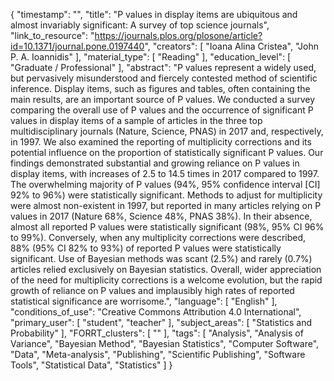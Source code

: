 {
    "timestamp": "",
    "title": "P values in display items are ubiquitous and almost invariably significant: A survey of top science journals",
    "link_to_resource": "https://journals.plos.org/plosone/article?id=10.1371/journal.pone.0197440",
    "creators": [
        "Ioana Alina Cristea",
        "John P. A. Ioannidis"
    ],
    "material_type": [
        "Reading"
    ],
    "education_level": [
        "Graduate / Professional"
    ],
    "abstract": "P values represent a widely used, but pervasively misunderstood and fiercely contested method of scientific inference. Display items, such as figures and tables, often containing the main results, are an important source of P values. We conducted a survey comparing the overall use of P values and the occurrence of significant P values in display items of a sample of articles in the three top multidisciplinary journals (Nature, Science, PNAS) in 2017 and, respectively, in 1997. We also examined the reporting of multiplicity corrections and its potential influence on the proportion of statistically significant P values. Our findings demonstrated substantial and growing reliance on P values in display items, with increases of 2.5 to 14.5 times in 2017 compared to 1997. The overwhelming majority of P values (94%, 95% confidence interval [CI] 92% to 96%) were statistically significant. Methods to adjust for multiplicity were almost non-existent in 1997, but reported in many articles relying on P values in 2017 (Nature 68%, Science 48%, PNAS 38%). In their absence, almost all reported P values were statistically significant (98%, 95% CI 96% to 99%). Conversely, when any multiplicity corrections were described, 88% (95% CI 82% to 93%) of reported P values were statistically significant. Use of Bayesian methods was scant (2.5%) and rarely (0.7%) articles relied exclusively on Bayesian statistics. Overall, wider appreciation of the need for multiplicity corrections is a welcome evolution, but the rapid growth of reliance on P values and implausibly high rates of reported statistical significance are worrisome.",
    "language": [
        "English"
    ],
    "conditions_of_use": "Creative Commons Attribution 4.0 International",
    "primary_user": [
        "student",
        "teacher"
    ],
    "subject_areas": [
        "Statistics and Probability"
    ],
    "FORRT_clusters": [
        ""
    ],
    "tags": [
        "Analysis",
        "Analysis of Variance",
        "Bayesian Method",
        "Bayesian Statistics",
        "Computer Software",
        "Data",
        "Meta-analysis",
        "Publishing",
        "Scientific Publishing",
        "Software Tools",
        "Statistical Data",
        "Statistics"
    ]
}